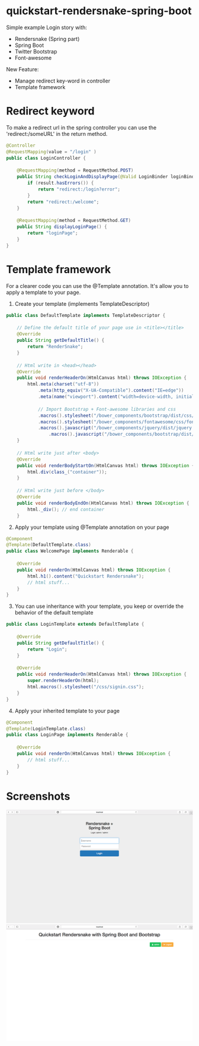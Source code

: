 quickstart-rendersnake-spring-boot
===========
Simple example Login story with:
- Rendersnake (Spring part)
- Spring Boot
- Twitter Bootstrap
- Font-awesome

New Feature:
- Manage redirect key-word in controller
- Template framework

# Redirect keyword
To make a redirect url in the spring controller you can use the 'redirect:/someURL' in the return method.
```java
@Controller
@RequestMapping(value = "/login" )
public class LoginController {
	
	@RequestMapping(method = RequestMethod.POST)
	public String checkLoginAndDisplayPage(@Valid LoginBinder loginBinder, BindingResult result) {
		if (result.hasErrors()) {
			return "redirect:/login?error";
		}
		return "redirect:/welcome";
	}
	
	@RequestMapping(method = RequestMethod.GET)
	public String displayLoginPage() {
		return "loginPage";
	}
}
```
# Template framework
For a clearer code you can use the @Template annotation. It's allow you to apply a template to your page. 

1. Create your template (implements TemplateDescriptor)
```java
public class DefaultTemplate implements TemplateDescriptor {
	
	// Define the default title of your page use in <title></title>
	@Override
	public String getDefaultTitle() {
		return "RenderSnake"; 
	}
	
	// Html write in <head></head>
	@Override
	public void renderHeaderOn(HtmlCanvas html) throws IOException {
		html.meta(charset("utf-8"))
		    .meta(http_equiv("X-UA-Compatible").content("IE=edge"))
		    .meta(name("viewport").content("width=device-width, initial-scale=1"))
		     
		    // Import Bootstrap + Font-awesome libraries and css 
		    .macros().stylesheet("/bower_components/bootstrap/dist/css/bootstrap.min.css")
		    .macros().stylesheet("/bower_components/fontawesome/css/font-awesome.min.css")
		    .macros().javascript("/bower_components/jquery/dist/jquery.min.js")
	     	    .macros().javascript("/bower_components/bootstrap/dist/js/bootstrap.min.js");
	}
	
	// Html write just after <body>
	@Override
	public void renderBodyStartOn(HtmlCanvas html) throws IOException {
		html.div(class_("container")); 
	}
	
	// Html write just before </body>
	@Override
	public void renderBodyEndOn(HtmlCanvas html) throws IOException {
		html._div(); // end container
	}
```

2. Apply your template using @Template annotation on your page
```java
@Component
@Template(DefaultTemplate.class)
public class WelcomePage implements Renderable {

	@Override
	public void renderOn(HtmlCanvas html) throws IOException {
		html.h1().content("Quickstart Rendersnake");
		// html stuff...
	}
}
```

3. You can use inheritance with your template, you keep or override the behavior of the default template
```java
public class LoginTemplate extends DefaultTemplate {
	
	@Override
	public String getDefaultTitle() {
		return "Login";
	}
	
	@Override
	public void renderHeaderOn(HtmlCanvas html) throws IOException {
		super.renderHeaderOn(html);
		html.macros().stylesheet("/css/signin.css");
	}
}
```
4. Apply your inherited template to your page
```java
@Component
@Template(LoginTemplate.class)
public class LoginPage implements Renderable {

	@Override
	public void renderOn(HtmlCanvas html) throws IOException {
		// html stuff...
	}
}
```

# Screenshots
![Login Page](images/LoginPage.png)
![Welcome Page](images/WelcomePage.png)
